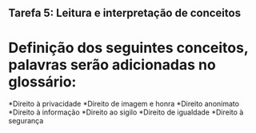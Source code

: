## Tarefa 5: Leitura e interpretação de conceitos
# Definição dos seguintes conceitos, palavras serão adicionadas no glossário:
  *Direito à privacidade
  *Direito de imagem e honra 
  *Direito anonimato
  *Direito à informação
  *Direito ao sigilo
  *Direito de igualdade
  *Direito à segurança
